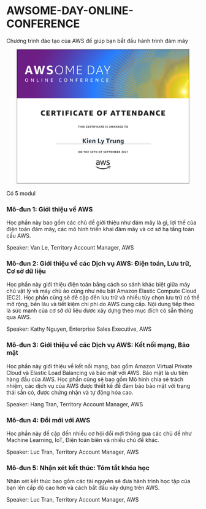 # AWSOME-DAY-ONLINE-CONFERENCE
Chương trình đào tạo của AWS  để giúp bạn bắt đầu hành trình đám mây
<p align="center"> <img src="img/certificate.png" width="450"> </p>

Có 5 modul
### Mô-đun 1: Giới thiệu về AWS 

Học phần này bao gồm các chủ đề giới thiệu như đám mây là gì, lợi thế của điện toán đám mây, các mô hình triển khai đám mây và cơ sở hạ tầng toàn cầu AWS.

Speaker: Van Le, Territory Account Manager, AWS

### Mô-đun 2: Giới thiệu về các Dịch vụ AWS: Điện toán, Lưu trữ, Cơ sở dữ liệu

Học phần này giới thiệu điện toán bằng cách so sánh khác biệt giữa máy chủ vật lý và máy chủ ảo cũng như nêu bật Amazon Elastic Compute Cloud (EC2). Học phần cũng sẽ đề cập đến lưu trữ và nhiều tùy chọn lưu trữ có thể mở rộng, bền lâu và tiết kiệm chi phí do AWS cung cấp. Nội dung tiếp theo là sức mạnh của cơ sở dữ liệu được xây dựng theo mục đích có sẵn thông qua AWS.

Speaker: Kathy Nguyen, Enterprise Sales Executive, AWS

### Mô-đun 3: Giới thiệu về các Dịch vụ AWS: Kết nối mạng, Bảo mật

Học phần này giới thiệu về kết nối mạng, bao gồm Amazon Virtual Private Cloud và Elastic Load Balancing và bảo mật với AWS. Bảo mật là ưu tiên hàng đầu của AWS. Học phần cũng sẽ bao gồm Mô hình chia sẻ trách nhiệm, các dịch vụ của AWS được thiết kế để đảm bảo bảo mật với trạng thái sẵn có, được chứng nhận và tự động hóa cao.

Speaker: Hang Tran, Territory Account Manager, AWS

### Mô-đun 4: Đổi mới với AWS

Học phần này đề cập đến nhiều cơ hội đổi mới thông qua các chủ đề như Machine Learning, IoT, Điện toán biên và nhiều chủ đề khác.

Speaker: Luc Tran, Territory Account Manager, AWS

### Mô-đun 5: Nhận xét kết thúc: Tóm tắt khóa học

Nhận xét kết thúc bao gồm các tài nguyên sẽ đưa hành trình học tập của bạn lên cấp độ cao hơn và cách bắt đầu xây dựng trên AWS.

Speaker: Luc Tran, Territory Account Manager, AWS
